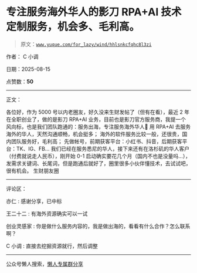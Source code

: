 # 专注服务海外华人的影刀 RPA+AI 技术定制服务，机会多、毛利高。

> 原文：[`www.yuque.com/for_lazy/wind/hhlsnkcfqhc8l3zi`](https://www.yuque.com/for_lazy/wind/hhlsnkcfqhc8l3zi)

作者： C 小调

日期：2025-08-15

点赞数：**50**

* * *

正文：

各位好，作为 5000 号以内老圈友，好久没来生财发帖了（但有在看），最近 2 年在全职创业了，做的是影刀 RPA+AI 业务，目前也是影刀官方服务商，我提一个风向标，也是我们团队跑通的：服务出海，专注服务海外华人🚢 用 RPA+AI 去服务海外的华人，天然沟通顺畅，机会挺多； 海外的软件服务比较一般，还很贵，国内团队服务好，毛利高；
先做帐号，前期获客平台：小红书、抖音，后期获客平台：TK、IG、FB...
我们已经在服务悉尼的华人，接下来还有在洛杉矶的华人客户（付费就说走人民币），刚开始 0-1 启动确实要花几个月（国内不也是没量吗...），发需求关键词、长尾词，但是跑通后就好了，圈里很多小伙伴懂技术，去试试吧，很有机会。
生财朋友圈

* * *

评论区：

亦仁 : 感谢分享，已中标

王二十二 : 有海外资源确实可以一试

创业灵感家 : 你是做什么服务内容的，我是做出海的，看看有什么合作？怎么联系啊？

C 小调 : 直接去挖掘资源就行，然后调整

* * *

公众号懒人搜索，[懒人专属群分享](https://lazybook.fun/#/blog/group)